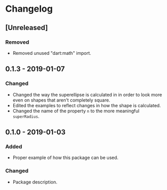 # Changelog

## [Unreleased]

### Removed
- Removed unused "dart:math" import.

## 0.1.3 - 2019-01-07

### Changed
- Changed the way the superellipse is calculated in in order to look more even on shapes that aren't completely square.
- Edited the examples to reflect changes in how the shape is calculated.
- Changed the name of the property `n` to the more meaningful `superRadius`.

## 0.1.0 - 2019-01-03

### Added
- Proper example of how this package can be used.

### Changed
- Package description.
